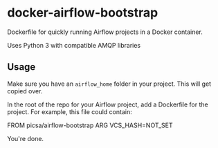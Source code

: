 # docker-airflow-bootstrap

Dockerfile for quickly running Airflow projects in a Docker container.

Uses Python 3 with compatible AMQP libraries

## Usage

Make sure you have an `airflow_home` folder in your project. This will get copied over.

In the root of the repo for your Airflow project, add a Dockerfile for the project. For example, this file could contain:

  FROM picsa/airflow-bootstrap
  ARG VCS_HASH=NOT_SET

You're done.
